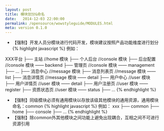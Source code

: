 ```yaml
---
layout: post
title: 模块划分&命名
date:   2014-12-03 22:00:00
permalink: /opensource/wowstyleguide/MODULES.html
meta: version 0.1.0
---
```


* 【强制】开发人员分模块进行代码开发，模块建议按照产品功能维度进行划分
{% highlight javascript %}
例如：

XXX平台
├── 主站            //home 模块
├── 个人后台        //console 模块
    ├── 后台配置        //console 模块 —— backend
    ├── 管理页          //console 模块 —— management
    ├── ...
├── 消息中心        //message 模块
    ├── 消息列表页      //message 模块 —— list
    ├── 消息详情页      //message 模块 —— detail
├── 用户中心        //user 模块
    ├── 用户详情页      //user 模块 —— detail
    ├── 用户注册页      //user 模块 —— register
    ├── 资质状态页      //user 模块 —— status
├── ...
{% endhighlight %}
* 【强制】同级模块必须有通用模块以存放该级其他模块的通用资源，通用模块命名：common
{% highlight javascript %}
例如：
xxx
├── common
├── home
├── console
├── ...
{% endhighlight %}
* 【强制】除common外其他模块之间功能上避免出现耦合，互相之间不可进行资源引用

